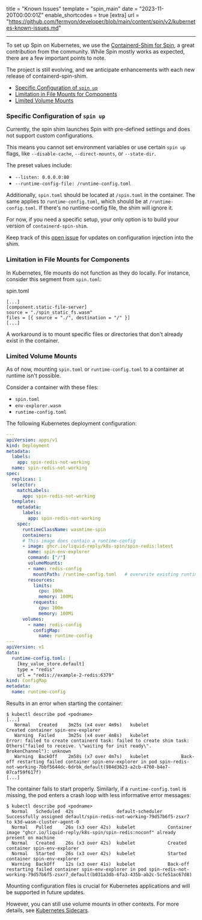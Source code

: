 title = "Known Issues"
template = "spin_main"
date = "2023-11-20T00:00:01Z"
enable_shortcodes = true
[extra]
url = "https://github.com/fermyon/developer/blob/main/content/spin/v2/kubernetes-known-issues.md"

---

To set up Spin on Kubernetes, we use the [Containerd-Shim for Spin](https://github.com/deislabs/containerd-wasm-shims), a great contribution from the community. While Spin mostly works as expected, there are a few important points to note.

The project is still evolving, and we anticipate enhancements with each new release of containerd-spin-shim.

- [Specific Configuration of `spin up`](#specific-configuration-of-spin-up)
- [Limitation in File Mounts for Components](#limitation-in-file-mounts-for-components)
- [Limited Volume Mounts](#limited-volume-mounts)

### Specific Configuration of `spin up`

Currently, the spin shim launches Spin with pre-defined settings and does not support custom configurations.

This means you cannot set environment variables or use certain `spin up` flags, like `--disable-cache`, `--direct-mounts`, or `--state-dir`.

The preset values include:

- `--listen: 0.0.0.0:80`
- `--runtime-config-file: /runtime-config.toml`

Additionally, `spin.toml` should be located at `/spin.toml` in the container. The same applies to `runtime-config.toml`, which should be at `/runtime-config.toml`. If there's no runtime-config file, the shim will ignore it.

For now, if you need a specific setup, your only option is to build your version of `containerd-spin-shim`.

Keep track of this [open issue](https://github.com/deislabs/containerd-wasm-shims/issues/166) for updates on configuration injection into the shim.

### Limitation in File Mounts for Components

In Kubernetes, file mounts do not function as they do locally. For instance, consider this segment from `spin.toml`:

spin.toml

```
[...]
[component.static-file-server]
source = "./spin_static_fs.wasm"
files = [{ source = "./", destination = "/" }]
[...]
```

A workaround is to mount specific files or directories that don't already exist in the container.

### Limited Volume Mounts

As of now, mounting `spin.toml` or `runtime-config.toml` to a container at runtime isn't possible.

Consider a container with these files:

- `spin.toml`
- `env-explorer.wasm`
- `runtime-config.toml`

The following Kubernetes deployment configuration:

```yaml
---
apiVersion: apps/v1
kind: Deployment
metadata:
  labels:
    app: spin-redis-not-working
  name: spin-redis-not-working
spec:
  replicas: 1
  selector:
    matchLabels:
      app: spin-redis-not-working
  template:
    metadata:
      labels:
        app: spin-redis-not-working
    spec:
      runtimeClassName: wasmtime-spin
      containers:
      # This image does contain a runtime-config
      - image: ghcr.io/liquid-reply/k8s-spin/spin-redis:latest
        name: spin-env-explorer
        command: ["/"]
        volumeMounts:
        - name: redis-config
          mountPath: /runtime-config.toml   # overwrite existing runtime-config
        resources:
          limits:
            cpu: 100m
            memory: 100Mi
          requests:
            cpu: 100m
            memory: 100Mi
      volumes:
        - name: redis-config
          configMap:
            name: runtime-config
---
apiVersion: v1
data:
  runtime-config.toml: |
    [key_value_store.default]
    type = "redis"
    url = "redis://example-2-redis:6379"
kind: ConfigMap
metadata:
  name: runtime-config
```

Results in an error when starting the container:

```
$ kubectl describe pod <podname>
[...]
   Normal   Created    3m25s (x4 over 4m9s)   kubelet            Created container spin-env-explorer
   Warning  Failed     3m25s (x4 over 4m8s)   kubelet            Error: failed to create containerd task: failed to create shim task: Others("failed to receive. \"waiting for init ready\". BrokenChannel"): unknown
   Warning  BackOff    2m58s (x7 over 4m7s)   kubelet            Back-off restarting failed container spin-env-explorer in pod spin-redis-not-working-7bbf5644dc-6drbk_default(984d3623-a2cb-4760-b4e7-07caf59f617f)
[...]
```

The container fails to start properly. Similarly, if a `runtime-config.toml` is missing, the pod enters a crash loop with less informative error messages:

```
$ kubectl describe pod <podname>
  Normal   Scheduled  42s                default-scheduler  Successfully assigned default/spin-redis-not-working-79d57b6f5-zsxr7 to k3d-wasm-cluster-agent-0
  Normal   Pulled     26s (x3 over 42s)  kubelet            Container image "ghcr.io/liquid-reply/k8s-spin/spin-redis:noconf" already present on machine
  Normal   Created    26s (x3 over 42s)  kubelet            Created container spin-env-explorer
  Normal   Started    26s (x3 over 42s)  kubelet            Started container spin-env-explorer
  Warning  BackOff    12s (x3 over 41s)  kubelet            Back-off restarting failed container spin-env-explorer in pod spin-redis-not-working-79d57b6f5-zsxr7_default(b031a3db-6fa3-435b-ab2c-5cfe51ac67d8)
```

Mounting configuration files is crucial for Kubernetes applications and will be supported in future updates.

However, you can still use volume mounts in other contexts. For more details, see [Kubernetes Sidecars](/spin/v2/kubernetes-sidecars).

